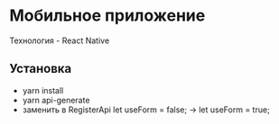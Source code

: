 # Мобильное приложение
Технология - React Native
## Установка 
- yarn install
- yarn api-generate
- заменить в RegisterApi let useForm = false; -> let useForm = true;
